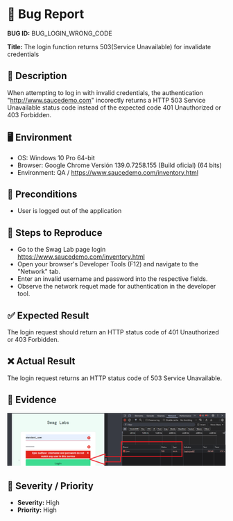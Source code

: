 # 🐞 Bug Report

**BUG ID:** BUG_LOGIN_WRONG_CODE

**Title:** The login function returns 503(Service Unavailable) for invalidate credentials

## 📌 Description
When attempting to log in with invalid credentials, the authentication "http://www.saucedemo.com" incorectly returns a HTTP 503 Service Unavailable status code instead of the expected code 401 Unauthorized or 403 Forbidden.

## 🖥️ Environment
- OS: Windows 10 Pro 64-bit  
- Browser: Google Chrome Versión 139.0.7258.155 (Build oficial) (64 bits)  
- Environment: QA / https://www.saucedemo.com/inventory.html 

## 🔎 Preconditions
- User is logged out of the application

## 📝 Steps to Reproduce
- Go to the Swag Lab page login https://www.saucedemo.com/inventory.html 
- Open your browser's Developer Tools (F12) and navigate to the "Network" tab.
- Enter an invalid username and password into the respective fields.
- Observe the network requet made for authentication in the developer tool.

## ✅ Expected Result
The login request should return an HTTP status code of 401 Unauthorized or 403 Forbidden.

## ❌ Actual Result
The login request returns an HTTP status code of 503 Service Unavailable.

## 📂 Evidence
![login_wrong_code](../bug_images/login_code_status_503.png)

## 🎯 Severity / Priority
- **Severity:** High
- **Priority:** High



